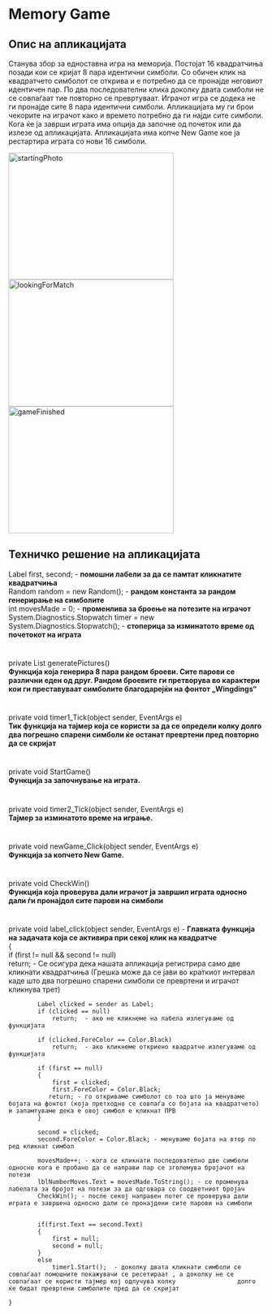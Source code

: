 # Memory Game
## Опис на апликацијата
Станува збор за едноставна игра на меморија. Постојат 16 квадратчиња позади кои се кријат 8 пара идентични симболи. Со обичен клик на квадратчето симболот се открива и е 
потребно да се пронајде неговиот идентичен пар. По два последователни клика доколку двата симболи не се совпаѓаат тие повторно се превртуваат. Играчот игра се додека не ги пронајде
сите 8 пара идентични симболи. Апликацијата му ги брои чекорите на играчот како и времето потребно да ги најди сите симболи. Кога ќе ја заврши играта има опција да започне од
почеток или да излезе од апликацијата. Апликацијата има копче New Game кое ја рестартира играта со нови 16 симболи. 

<img src="https://user-images.githubusercontent.com/63555005/131264421-efd2538f-bdce-49a1-bbff-74db30aefec1.JPG" alt="startingPhoto" width="325" height="250">
<img src="https://user-images.githubusercontent.com/63555005/131264599-00a76803-0804-47f1-9ab0-d072af85968e.JPG" alt="lookingForMatch" width="325" height="250">
<img src="https://user-images.githubusercontent.com/63555005/131264593-01640097-e809-4dc1-8548-24952e7c67cf.JPG" alt="gameFinished" width="325" height="250">

## Техничко решение на апликацијата
 Label first, second;   - <b>помошни лабели за да се памтат кликнатите квадратчиња</b>  
 Random random = new Random(); - <b>рандом константа за рандом генерирање на симболите</b>  
 int movesMade = 0; - <b>променлива за броење на потезите на играчот</b>  
 System.Diagnostics.Stopwatch timer = new System.Diagnostics.Stopwatch(); - <b>стоперица за изминатото време од почетокот на играта </b>  
 #
  private List<char> generatePictures()  
      <b>Функција која генерира 8 пара рандом броеви. Сите парови се различни еден од друг. Рандом броевите ги претворува во карактери кои ги преставуваат симболите благодарејќи           на
      фонтот „Wingdings“</b>    
 #

 
  
   private void timer1_Tick(object sender, EventArgs e)  
        <b>Тик функција на тајмер којa се користи за да се определи колку долго двa погрешно спарени симболи ќе останат превртени пред повторно да се скријат</b>  
  
 #
     
  private void StartGame()   
       <b>Функција за започнување на играта.</b>  
 
    
  #
  private void timer2_Tick(object sender, EventArgs e)    
        <b>Тајмер за изминатото време на играње.</b>    
 
      
   #
   
  
  private void newGame_Click(object sender, EventArgs e)      
        <b>Функција за копчето New Game.</b>  
 
      
  #
  private void CheckWin()   
         <b>Функција која проверува дали играчот ја завршил играта односно дали ѓи пронајдол сите парови на симболи</b>    
 
    
         
  #
  private void label_click(object sender, EventArgs e)  - <b>Главната функција на задачата која се активира при секој клик на квадратче </b>     
    {    
            if (first != null && second != null)  
              return; - Се осигура дека нашата апликација регистрира само две кликнати квадратчиња (Грешка може да се јави во краткиот интервал каде што два погрешно спарени симболи се превртени и играчот кликнува трет)  
 
            Label clicked = sender as Label;  
            if (clicked == null)  
                return;  - ако не кликнеме на лабела излегуваме од функцијата  

            if (clicked.ForeColor == Color.Black)  
                return;  - ако кликнеме откриено квадратче излегуваме од функцијата  

            if (first == null)  
            {  
                first = clicked;  
                first.ForeColor = Color.Black;  
               return; - го откриваме симболот со тоа што ја менуваме бојата на фонтот (која претходно се совпаѓа со бојата на квадратчето) и запамтуваме дека е овој симбол е кликнат ПРВ    
            }  

            second = clicked;  
            second.ForeColor = Color.Black; - менуваме бојата на втор по ред кликнат симбол  

            movesMade++; - кога се кликнати последователно две симболи односно кога е пробано да се направи пар се зголемува бројачот на потези  
            lblNumberMoves.Text = movesMade.ToString(); - се променува лабелата за бројот на потези за да одговара со соодветниот бројач  
            CheckWin(); - после секој направен потег се проверува дали играта е завршена односно дали се пронајдени сите парови на симболи  
            
  
            if(first.Text == second.Text)  
            {  
                first = null;  
                second = null; 
            }  
            else  
                timer1.Start();  - доколку двата кликнати симболи се совпаѓаат помошните покажувачи се ресетираат , а доколку не се совпаѓаат се користи тајмер кој одлучува колку                 долго ќе бидат превртени симболите пред да се скријат  
            
    }  
 





